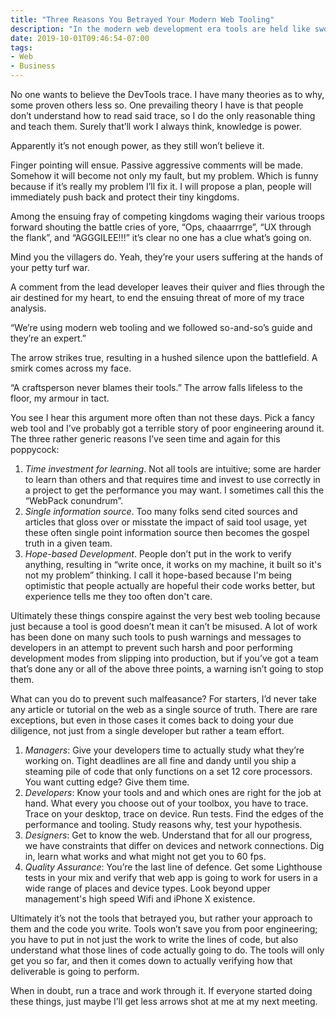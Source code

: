 ```yaml
---
title: "Three Reasons You Betrayed Your Modern Web Tooling"
description: "In the modern web development era tools are held like swords in meeting rooms, poking holes in coffee cups in the name of process. From hard fought battles, here are three reasons your tools are not working for you and what to do to stave of that arrow to your project."
date: 2019-10-01T09:46:54-07:00
tags:
- Web
- Business
---
```


No one wants to believe the DevTools trace. I have many theories as to why, some proven others less so. One prevailing theory I have is that people don’t understand how to read said trace, so I do the only reasonable thing and teach them. Surely that’ll work I always think, knowledge is power.

Apparently it’s not enough power, as they still won’t believe it.

Finger pointing will ensue. Passive aggressive comments will be made. Somehow it will become not only my fault, but my problem. Which is funny because if it’s really my problem I’ll fix it. I will propose a plan, people will immediately push back and protect their tiny kingdoms.

Among the ensuing fray of competing kingdoms waging their various troops forward shouting the battle cries of yore, “Ops, chaaarrrge”, “UX through the flank”, and “AGGGILEE!!!” it’s clear no one has a clue what’s going on.

Mind you the villagers do. Yeah, they’re your users suffering at the hands of your petty turf war.

A comment from the lead developer leaves their quiver and flies through the air destined for my heart, to end the ensuing threat of more of my trace analysis.

“We’re using modern web tooling and we followed so-and-so’s guide and they’re an expert.”

The arrow strikes true, resulting in a hushed silence upon the battlefield. A smirk comes across my face.

“A craftsperson never blames their tools.” The arrow falls lifeless to the floor, my armour in tact.

You see I hear this argument more often than not these days. Pick a fancy web tool and I’ve probably got a terrible story of poor engineering around it. The three rather generic reasons I’ve seen time and again for this poppycock:

1. *Time investment for learning*. Not all tools are intuitive; some are harder to learn than others and that requires time and invest to use correctly in a project to get the performance you may want. I sometimes call this the “WebPack conundrum”.
2. *Single information source*. Too many folks send cited sources and articles that gloss over or misstate the impact of said tool usage, yet these often single point information source then becomes the gospel truth in a given team.
3. *Hope-based Development*. People don’t put in the work to verify anything, resulting in “write once, it works on my machine, it built so it's not my problem” thinking. I call it hope-based because I'm being optimistic that people actually are hopeful their code works better, but experience tells me they too often don't care.

Ultimately these things conspire against the very best web tooling because just because a tool is good doesn’t mean it can’t be misused. A lot of work has been done on many such tools to push warnings and messages to developers in an attempt to prevent such harsh and poor performing development modes from slipping into production, but if you’ve got a team that’s done any or all of the above three points, a warning isn’t going to stop them.

What can you do to prevent such malfeasance? For starters, I’d never take any article or tutorial on the web as a single source of truth. There are rare exceptions, but even in those cases it comes back to doing your due diligence, not just from a single developer but rather a team effort.

1. *Managers*: Give your developers time to actually study what they’re working on. Tight deadlines are all fine and dandy until you ship a steaming pile of code that only functions on a set 12 core processors. You want cutting edge? Give them time.
2. *Developers*: Know your tools and and which ones are right for the job at hand. What every you choose out of your toolbox, you have to trace. Trace on your desktop, trace on device. Run tests. Find the edges of the performance and tooling. Study reasons why, test your hypothesis.
3. *Designers*: Get to know the web. Understand that for all our progress, we have constraints that differ on devices and network connections. Dig in, learn what works and what might not get you to 60 fps.
4. *Quality Assurance*: You’re the last line of defence. Get some Lighthouse tests in your mix and verify that web app is going to work for users in a wide range of places and device types. Look beyond upper management's high speed Wifi and iPhone X existence.

Ultimately it’s not the tools that betrayed you, but rather your approach to them and the code you write. Tools won’t save you from poor engineering; you have to put in not just the work to write the lines of code, but also understand what those lines of code actually going to do. The tools will only get you so far, and then it comes down to actually verifying how that deliverable is going to perform.

When in doubt, run a trace and work through it. If everyone started doing these things, just maybe I’ll get less arrows shot at me at my next meeting.
